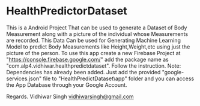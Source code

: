 # HealthPredictorDataset
This is a Android Project That can be used to generate a Dataset of Body Measurement along with a picture of the individual whose Measurements are recorded. This Data Can be used for Generating Machine Learning Model to predict Body Measurements like Height,Weight,etc using just the picture of the person. To use this app create a new Firebase Project at "https://console.firebase.google.com/" add the package name as "com.alp4.vidhiwar.healthpredictdataset". Follow the instruction. Note: Dependencies has already been added. Just add the provided "google-services.json" file to "HealthPredictDataset\app" folder and you can access the App Database through your Google Account.

Regards. Vidhiwar Singh vidhiwarsingh@gmail.com
